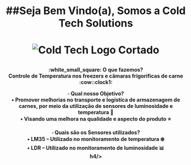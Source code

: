 <center> 
  <h1>##Seja Bem Vindo(a), Somos a Cold Tech Solutions  <h1/>

![Cold Tech Logo Cortado](https://user-images.githubusercontent.com/125835466/229378370-f43af001-7f98-4ade-8337-5ad1edf9bc5d.jpg)

<h4>:white_small_square: O que fazemos? <br/>
Controle de Temperatura nos freezers e câmaras frigoríficas de carne :cow::clock1: <br/>

:white_small_square: Qual nosso Objetivo? <br/>
• Promover melhorias no transporte e logística de armazenagem de carnes, por meio da utilização de sensores de luminosidade e temperatura :articulated_lorry: <br/>
• Visando uma melhora na qualidade e aspecto do produto :star:<br/>

:white_small_square: Quais são os Sensores utilizados? <br/>
•	LM35 – Utilizado no monitoramento de temperatura :snowflake: <br/>
•	LDR – Utilizado no monitoramento de luminosidade :bar_chart: <br/>h4/>
<center/>
  
